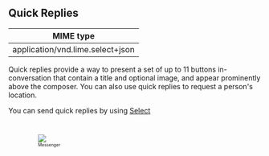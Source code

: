 ## Quick Replies


| MIME type                            |
|--------------------------------------|
| application/vnd.lime.select+json |

Quick replies provide a way to present a set of up to 11 buttons in-conversation that contain a title and optional image, and appear prominently above the composer. You can also use quick replies to request a person's location.

You can send quick replies by using [Select](http://boyce.local:4567/#select)


<div style="margin-left:34px;">
<div style="display: inline-block; width:23%">
<figure style="margin: 25px;">
    <span>
        <img src="https://uploaddeimagens.com.br/images/001/145/459/original/b316b3f7-62ef-4a3b-8fa8-b7bcad0c83c0.jpg?1508762205"></img>
    </span>
    <figcaption style="font-size:0.6em">Messenger</figcaption>
</figure>
</div>
<!-- <div style="display: inline-block">
<figure style="margin: 0">
    <span>
        <img src="https://uploaddeimagens.com.br/images/001/147/197/original/QuickReplyBlipChat.png?1508858636" width="65%"></img>
    </span>
    <figcaption style="font-size:0.6em">BLiP Chat</figcaption>
</figure>
</div> -->
</div>